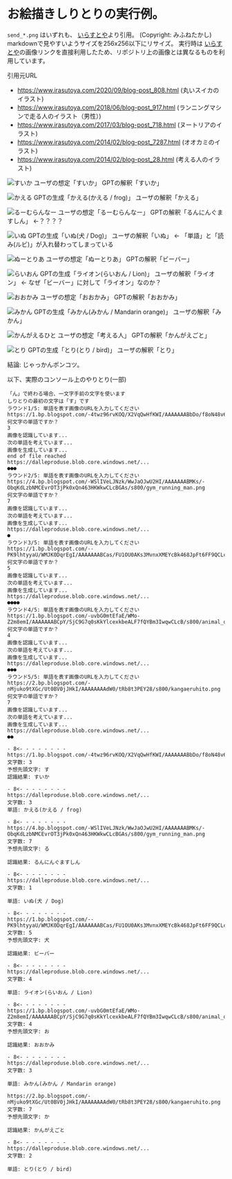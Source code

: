 # お絵描きしりとりの実行例。

`send_*.png` はいずれも、 [いらすとや](https://www.irasutoya.com)より引用。 (Copyright: みふねたかし)
markdownで見やすいようサイズを256x256以下にリサイズ。
実行時は [いらすとや](https://www.irasutoya.com)の画像リンクを直接利用したため、リポジトリ上の画像とは異なるものを利用しています。

引用元URL
- https://www.irasutoya.com/2020/09/blog-post_808.html (丸いスイカのイラスト)
- https://www.irasutoya.com/2018/06/blog-post_917.html (ランニングマシンで走る人のイラスト（男性）)
- https://www.irasutoya.com/2017/03/blog-post_718.html (ヌートリアのイラスト)
- https://www.irasutoya.com/2014/02/blog-post_7287.html (オオカミのイラスト)
- https://www.irasutoya.com/2014/02/blog-post_28.html (考える人のイラスト)


![すいか](send_01.png)
ユーザの想定「すいか」 GPTの解釈「すいか」

![かえる](generated_01.png)
GPTの生成「かえる(かえる / frog)」 ユーザの解釈「かえる」

![るーむらんなー](send_02.png)
ユーザの想定「るーむらんなー」 GPTの解釈「るんにんぐますしん」 <-？？？？

![いぬ](generated_02.png)
GPTの生成「いぬ(犬 / Dog)」 ユーザの解釈「いぬ」 <- 「単語」と「読み(ルビ)」が入れ替わってしまっている

![ぬーとりあ](send_03.png)
ユーザの想定「ぬーとりあ」 GPTの解釈「ビーバー」

![らいおん](generated_03.png)
GPTの生成「ライオン(らいおん / Lion)」 ユーザの解釈「ライオン」  <- なぜ「ビーバー」に対して「ライオン」なのか？

![おおかみ](send_04.png)
ユーザの想定「おおかみ」 GPTの解釈「おおかみ」

![みかん](generated_04.png)
GPTの生成「みかん(みかん / Mandarin orange)」 ユーザの解釈「みかん」

![かんがえるひと](send_05.png)
ユーザの想定「考える人」 GPTの解釈「かんがえごと」

![とり](generated_05.png)
GPTの生成「とり(とり / bird)」 ユーザの解釈「とり」

結論: じゃっかんポンコツ。

以下、実際のコンソール上のやりとり(一部)
```
「ん」で終わる場合、一文字手前の文字を使います
しりとりの最初の文字は「す」です
ラウンド1/5: 単語を表す画像のURLを入力してください
https://1.bp.blogspot.com/-4twz96rvKOQ/X2VqQwHfKWI/AAAAAAABbDo/f8oN48v6xw8hGZFC230x2vm41KrymHUPgCNcBGAsYHQ/s1600/fruit_suika_kodama.png
何文字の単語ですか？
3
画像を認識しています...
次の単語を考えています...
画像を生成しています...
end of file reached
https://dalleproduse.blob.core.windows.net/...
●●●
ラウンド2/5: 単語を表す画像のURLを入力してください
https://4.bp.blogspot.com/-WSlIVeLJNzk/WwJaOJwU2HI/AAAAAAABMKs/-ObqKdLzbNMCEvrOT3jPk0xQn463HKWkwCLcBGAs/s800/gym_running_man.png
何文字の単語ですか？
7
画像を認識しています...
次の単語を考えています...
画像を生成しています...
https://dalleproduse.blob.core.windows.net/...
●
ラウンド3/5: 単語を表す画像のURLを入力してください
https://1.bp.blogspot.com/--PK9lhtyyaU/WMJK0DqrEgI/AAAAAAABCas/FU1OU0AKs3MvnxXMEYcBk468JpFt6FF9QCLcB/s800/animal_nutria.png
何文字の単語ですか？
5
画像を認識しています...
次の単語を考えています...
画像を生成しています...
https://dalleproduse.blob.core.windows.net/...
●●●●
ラウンド4/5: 単語を表す画像のURLを入力してください
https://1.bp.blogspot.com/-uvbG0mtEfaE/WMo-Z2m8emI/AAAAAAABCpY/SjC9G7q0sKkYlcexkbeALF7fQYBm3IwqwCLcB/s800/animal_ookami.png
何文字の単語ですか？
4
画像を認識しています...
次の単語を考えています...
画像を生成しています...
https://dalleproduse.blob.core.windows.net/...
●●●
ラウンド5/5: 単語を表す画像のURLを入力してください
https://2.bp.blogspot.com/-nMjuko9tXGc/Ut0BV0jJHkI/AAAAAAAAdW0/tRb8t3PEY28/s800/kangaeruhito.png
何文字の単語ですか？
7
画像を認識しています...
次の単語を考えています...
画像を生成しています...
https://dalleproduse.blob.core.windows.net/...
●●
```

```
- 8<- - - - - - - -
https://1.bp.blogspot.com/-4twz96rvKOQ/X2VqQwHfKWI/AAAAAAABbDo/f8oN48v6xw8hGZFC230x2vm41KrymHUPgCNcBGAsYHQ/s1600/fruit_suika_kodama.png
文字数: 3
予想先頭文字: す
認識結果: すいか

- 8<- - - - - - - -
https://dalleproduse.blob.core.windows.net/...
文字数: 3
単語: かえる(かえる / frog)

- 8<- - - - - - - -
https://4.bp.blogspot.com/-WSlIVeLJNzk/WwJaOJwU2HI/AAAAAAABMKs/-ObqKdLzbNMCEvrOT3jPk0xQn463HKWkwCLcBGAs/s800/gym_running_man.png
文字数: 7
予想先頭文字: る

認識結果: るんにんぐますしん

- 8<- - - - - - - -
https://dalleproduse.blob.core.windows.net/...
文字数: 1

単語: いぬ(犬 / Dog)

- 8<- - - - - - - -
https://1.bp.blogspot.com/--PK9lhtyyaU/WMJK0DqrEgI/AAAAAAABCas/FU1OU0AKs3MvnxXMEYcBk468JpFt6FF9QCLcB/s800/animal_nutria.png
文字数: 5
予想先頭文字: 犬

認識結果: ビーバー

- 8<- - - - - - - -
https://dalleproduse.blob.core.windows.net/...
文字数: 4

単語: ライオン(らいおん / Lion)

- 8<- - - - - - - -
https://1.bp.blogspot.com/-uvbG0mtEfaE/WMo-Z2m8emI/AAAAAAABCpY/SjC9G7q0sKkYlcexkbeALF7fQYBm3IwqwCLcB/s800/animal_ookami.png
文字数: 4
予想先頭文字: お

認識結果: おおかみ

- 8<- - - - - - - -
https://dalleproduse.blob.core.windows.net/...
文字数: 3

単語: みかん(みかん / Mandarin orange)

https://2.bp.blogspot.com/-nMjuko9tXGc/Ut0BV0jJHkI/AAAAAAAAdW0/tRb8t3PEY28/s800/kangaeruhito.png
文字数: 7
予想先頭文字: か

認識結果: かんがえごと

- 8<- - - - - - - -
https://dalleproduse.blob.core.windows.net/...
文字数: 2

単語: とり(とり / bird)
```
